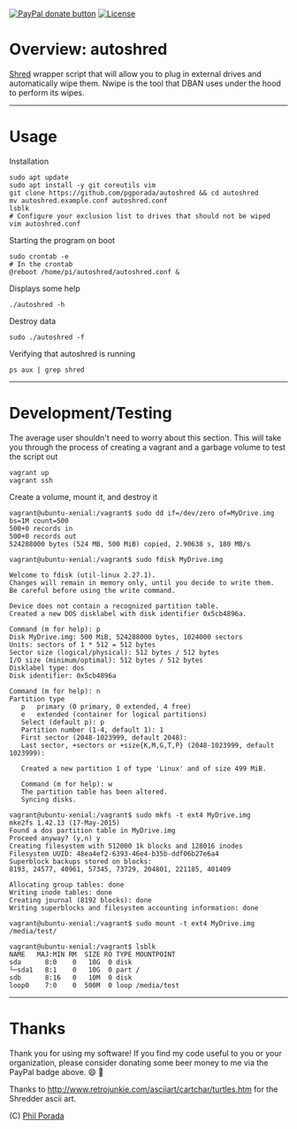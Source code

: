 <span class="badge-paypal"><a href="https://paypal.me/pgporada" title="Donate to my project using Paypal"><img src="https://img.shields.io/badge/paypal-donate-yellow.svg" alt="PayPal donate button" /></a></span>
[![License](https://img.shields.io/badge/license-GPLv3-brightgreen.svg)](LICENSE)

# Overview: autoshred
[Shred](https://www.gnu.org/software/coreutils/manual/html_node/shred-invocation.html) wrapper script that will allow you to plug in external drives and automatically wipe them. Nwipe is the tool that DBAN uses under the hood to perform its wipes.

- - - -
# Usage

Installation

    sudo apt update
    sudo apt install -y git coreutils vim
    git clone https://github.com/pgporada/autoshred && cd autoshred
    mv autoshred.example.conf autoshred.conf
    lsblk
    # Configure your exclusion list to drives that should not be wiped
    vim autoshred.conf

Starting the program on boot

    sudo crontab -e
    # In the crontab
    @reboot /home/pi/autoshred/autoshred.conf &

Displays some help

    ./autoshred -h

Destroy data

    sudo ./autoshred -f

Verifying that autoshred is running

    ps aux | grep shred

- - - -
# Development/Testing

The average user shouldn't need to worry about this section. This will take you through the process of creating a vagrant and a garbage volume to test the script out

    vagrant up
    vagrant ssh

Create a volume, mount it, and destroy it

```
vagrant@ubuntu-xenial:/vagrant$ sudo dd if=/dev/zero of=MyDrive.img bs=1M count=500
500+0 records in
500+0 records out
524288000 bytes (524 MB, 500 MiB) copied, 2.90638 s, 180 MB/s

vagrant@ubuntu-xenial:/vagrant$ sudo fdisk MyDrive.img

Welcome to fdisk (util-linux 2.27.1).
Changes will remain in memory only, until you decide to write them.
Be careful before using the write command.

Device does not contain a recognized partition table.
Created a new DOS disklabel with disk identifier 0x5cb4896a.

Command (m for help): p
Disk MyDrive.img: 500 MiB, 524288000 bytes, 1024000 sectors
Units: sectors of 1 * 512 = 512 bytes
Sector size (logical/physical): 512 bytes / 512 bytes
I/O size (minimum/optimal): 512 bytes / 512 bytes
Disklabel type: dos
Disk identifier: 0x5cb4896a

Command (m for help): n
Partition type
   p   primary (0 primary, 0 extended, 4 free)
   e   extended (container for logical partitions)
   Select (default p): p
   Partition number (1-4, default 1): 1
   First sector (2048-1023999, default 2048):
   Last sector, +sectors or +size{K,M,G,T,P} (2048-1023999, default 1023999):

   Created a new partition 1 of type 'Linux' and of size 499 MiB.

   Command (m for help): w
   The partition table has been altered.
   Syncing disks.

vagrant@ubuntu-xenial:/vagrant$ sudo mkfs -t ext4 MyDrive.img
mke2fs 1.42.13 (17-May-2015)
Found a dos partition table in MyDrive.img
Proceed anyway? (y,n) y
Creating filesystem with 512000 1k blocks and 128016 inodes
Filesystem UUID: 48ea4ef2-6393-46e4-b35b-ddf06b27e6a4
Superblock backups stored on blocks:
8193, 24577, 40961, 57345, 73729, 204801, 221185, 401409

Allocating group tables: done
Writing inode tables: done
Creating journal (8192 blocks): done
Writing superblocks and filesystem accounting information: done

vagrant@ubuntu-xenial:/vagrant$ sudo mount -t ext4 MyDrive.img /media/test/

vagrant@ubuntu-xenial:/vagrant$ lsblk
NAME   MAJ:MIN RM  SIZE RO TYPE MOUNTPOINT
sda      8:0    0   10G  0 disk
└─sda1   8:1    0   10G  0 part /
sdb      8:16   0   10M  0 disk
loop0    7:0    0  500M  0 loop /media/test
```

- - - -
# Thanks
Thank you for using my software! If you find my code useful to you or your organization, please consider donating some beer money to me via the PayPal badge above. :smile: :beers:

Thanks to http://www.retrojunkie.com/asciiart/cartchar/turtles.htm for the Shredder ascii art.

(C) [Phil Porada](https://philporada.com)
